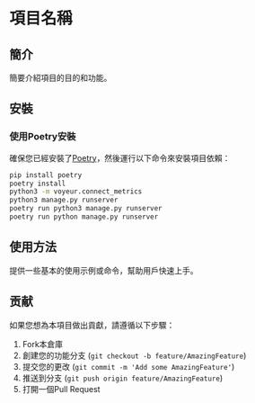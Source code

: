 # 項目名稱

## 簡介
簡要介紹項目的目的和功能。

## 安裝

### 使用Poetry安裝
確保您已經安裝了[Poetry](https://python-poetry.org/)，然後運行以下命令來安裝項目依賴：

```bash
pip install poetry
poetry install
python3 -m voyeur.connect_metrics
python3 manage.py runserver
poetry run python3 manage.py runserver
poetry run python manage.py runserver
```

## 使用方法
提供一些基本的使用示例或命令，幫助用戶快速上手。

## 贡献
如果您想為本項目做出貢獻，請遵循以下步驟：

1. Fork本倉庫
2. 創建您的功能分支 (`git checkout -b feature/AmazingFeature`)
3. 提交您的更改 (`git commit -m 'Add some AmazingFeature'`)
4. 推送到分支 (`git push origin feature/AmazingFeature`)
5. 打開一個Pull Request

